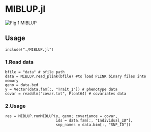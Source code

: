 # MIBLUP.jl
![Fig 1 MIBLUP](https://github.com/ZhixuPang/MIBLUP.jl/assets/137134445/6b5e056c-1209-4b4b-920d-c2c19c7979f9)

## Usage
```
include("./MIBLUP.jl")
```
### 1.Read data
```
bfile = "data" # bfile path
data = MIBLUP.read_plink(bfile) #to load PLINK binary files into memory
geno = data.bed
y = Vector(data.fam[:, "Trait_1"]) # phenotype data
covar = readdlm("covar.txt", Float64) # covariates data
```

### 2.Usage
```
res = MIBLUP.runMIBLUP(y, geno; covariance = covar,
                       ids = data.fam[:, "Individual_ID"],
                       snp_names = data.bim[:, "SNP_ID"])
```

